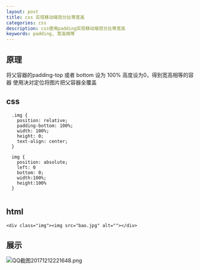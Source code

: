 ```yaml
---
layout: post
title: css 实现移动端百分比等宽高
categories: css
description: css使用padding实现移动端百分比等宽高
keywords: padding, 宽高相等
---
```


## 原理

将父容器的padding-top 或者 bottom 设为 100% 高度设为0，得到宽高相等的容器
使用决对定位将图片把父容器全覆盖

## css
```
  .img {
    position: relative;
    padding-bottom: 100%;
    width: 100%;
    height: 0;
    text-align: center;
  }

  img {
    position: absolute;
    left: 0
    bottom: 0;
    width:100%;
    height:100%
  }
  
```

## html
```
<div class="img"><img src="bao.jpg" alt=""></div>
```

## 展示

![QQ截图20171212221648.png](https://i.loli.net/2017/12/12/5a2fe4ef85ddf.png)

